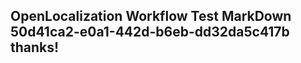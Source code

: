 <properties
ms.topic="hero-topic"
ms.test1="hero-topic"
ms.test2="test"/>


## OpenLocalization Workflow Test MarkDown 50d41ca2-e0a1-442d-b6eb-dd32da5c417b thanks!



<!--HONumber=Aug16_HO4-->


